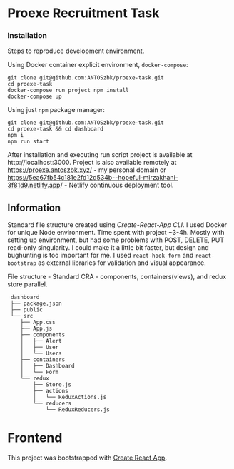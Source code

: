 # Proexe Recruitment Task

### Installation
Steps to reproduce development environment.

Using Docker container explicit environment, `docker-compose`:

```
git clone git@github.com:ANTOSzbk/proexe-task.git
cd proexe-task
docker-compose run project npm install
docker-compose up
```

Using just `npm` package manager:

```
git clone git@github.com:ANTOSzbk/proexe-task.git
cd proexe-task && cd dashboard
npm i
npm run start
```

After installation and executing run script project is available at http://localhost:3000.
Project is also available remotely at https://proexe.antoszbk.xyz/ - my personal domain or https://5ea67fb54c181e2fd12d534b--hopeful-mirzakhani-3f81d9.netlify.app/ - Netlify continuous deployment tool.

## Information

Standard file structure created using _Create-React-App CLI_.
I used Docker for unique Node environment.
Time spent with project ~3-4h. Mostly with setting up environment, but had some problems with POST, DELETE, PUT read-only singularity. I could make it a little bit faster, but design and bughunting is too important for me.
I used `react-hook-form` and `react-bootstrap` as external libraries for validation and visual appearance.

File structure - Standard CRA - components, containers(views), and redux store parallel.

```
 dashboard
 ├── package.json
 ├── public
 └── src
    ├── App.css
    ├── App.js
    ├── components
    │   ├── Alert
    │   ├── User
    │   └── Users
    ├── containers
    │   ├── Dashboard
    │   └── Form
    └── redux
        ├── Store.js
        ├── actions
        │   └── ReduxActions.js
        └── reducers
            └── ReduxReducers.js

```

# Frontend

This project was bootstrapped with [Create React App](https://github.com/facebook/create-react-app).
